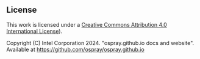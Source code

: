 ## License

This work is licensed under a [Creative Commons Attribution 4.0 International License](http://creativecommons.org/licenses/by/4.0)).

Copyright (C) Intel Corporation 2024. "ospray.github.io docs and website". Available at https://github.com/ospray/ospray.github.io
